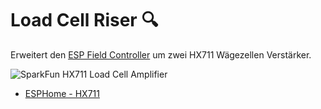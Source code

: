 # Load Cell Riser :mag:

Erweitert den [ESP Field Controller](../) um zwei HX711 Wägezellen Verstärker.

![SparkFun HX711 Load Cell Amplifier](https://esphome.io/_images/hx711-full.jpg)

* [ESPHome - HX711](https://esphome.io/components/sensor/hx711)
